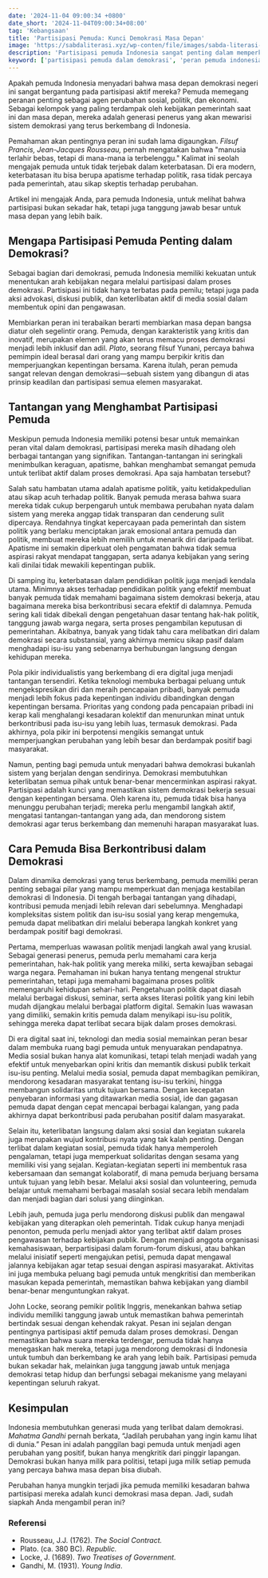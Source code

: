 ```yaml
---
date: '2024-11-04 09:00:34 +0800'
date_short: '2024-11-04T09:00:34+08:00'
tag: 'Kebangsaan'
title: 'Partisipasi Pemuda: Kunci Demokrasi Masa Depan'
image: 'https://sabdaliterasi.xyz/wp-conten/file/images/sabda-literasi-partisipasi-pemuda-kunci-demokrasi-masa-depan.jpg'
description: 'Partisipasi pemuda Indonesia sangat penting dalam memperkuat demokrasi dengan berbagai peluang dan tantangannya untuk membentuk masa depan demokrasi yang lebih.'
keyword: ['partisipasi pemuda dalam demokrasi', 'peran pemuda indonesia', 'demokrasi masa depan', 'pemuda dan politik', 'kontribusi pemuda dalam demokrasi', 'peran pemuda dalam demokrasi']
---
```

<p>Apakah pemuda Indonesia menyadari bahwa masa depan demokrasi negeri ini sangat bergantung pada partisipasi aktif mereka? Pemuda memegang peranan penting sebagai agen perubahan sosial, politik, dan ekonomi. Sebagai kelompok yang paling terdampak oleh kebijakan pemerintah saat ini dan masa depan, mereka adalah generasi penerus yang akan mewarisi sistem demokrasi yang terus berkembang di Indonesia.</p><p>Pemahaman akan pentingnya peran ini sudah lama digaungkan. <em>Filsuf Prancis, Jean-Jacques Rousseau,</em> pernah mengatakan bahwa "manusia terlahir bebas, tetapi di mana-mana ia terbelenggu." Kalimat ini seolah mengajak pemuda untuk tidak terjebak dalam keterbatasan. Di era modern, keterbatasan itu bisa berupa apatisme terhadap politik, rasa tidak percaya pada pemerintah, atau sikap skeptis terhadap perubahan.</p><p>Artikel ini mengajak Anda, para pemuda Indonesia, untuk melihat bahwa partisipasi bukan sekadar hak, tetapi juga tanggung jawab besar untuk masa depan yang lebih baik.</p><h2><strong>Mengapa Partisipasi Pemuda Penting dalam Demokrasi?</strong></h2><p>Sebagai bagian dari demokrasi, pemuda Indonesia memiliki kekuatan untuk menentukan arah kebijakan negara melalui partisipasi dalam proses demokrasi. Partisipasi ini tidak hanya terbatas pada pemilu; tetapi juga pada aksi advokasi, diskusi publik, dan keterlibatan aktif di media sosial dalam membentuk opini dan pengawasan.</p><p>Membiarkan peran ini terabaikan berarti membiarkan masa depan bangsa diatur oleh segelintir orang. Pemuda, dengan karakteristik yang kritis dan inovatif, merupakan elemen yang akan terus memacu proses demokrasi menjadi lebih inklusif dan adil. <em>Plato</em>, seorang filsuf Yunani, percaya bahwa pemimpin ideal berasal dari orang yang mampu berpikir kritis dan memperjuangkan kepentingan bersama. Karena itulah, peran pemuda sangat relevan dengan demokrasi—sebuah sistem yang dibangun di atas prinsip keadilan dan partisipasi semua elemen masyarakat.</p><h2><strong>Tantangan yang Menghambat Partisipasi Pemuda</strong></h2><p>Meskipun pemuda Indonesia memiliki potensi besar untuk memainkan peran vital dalam demokrasi, partisipasi mereka masih dihadang oleh berbagai tantangan yang signifikan. Tantangan-tantangan ini seringkali menimbulkan keraguan, apatisme, bahkan menghambat semangat pemuda untuk terlibat aktif dalam proses demokrasi. Apa saja hambatan tersebut?</p><p>Salah satu hambatan utama adalah apatisme politik, yaitu ketidakpedulian atau sikap acuh terhadap politik. Banyak pemuda merasa bahwa suara mereka tidak cukup berpengaruh untuk membawa perubahan nyata dalam sistem yang mereka anggap tidak transparan dan cenderung sulit dipercaya. Rendahnya tingkat kepercayaan pada pemerintah dan sistem politik yang berlaku menciptakan jarak emosional antara pemuda dan politik, membuat mereka lebih memilih untuk menarik diri daripada terlibat. Apatisme ini semakin diperkuat oleh pengamatan bahwa tidak semua aspirasi rakyat mendapat tanggapan, serta adanya kebijakan yang sering kali dinilai tidak mewakili kepentingan publik.</p><p>Di samping itu, keterbatasan dalam pendidikan politik juga menjadi kendala utama. Minimnya akses terhadap pendidikan politik yang efektif membuat banyak pemuda tidak memahami bagaimana sistem demokrasi bekerja, atau bagaimana mereka bisa berkontribusi secara efektif di dalamnya. Pemuda sering kali tidak dibekali dengan pengetahuan dasar tentang hak-hak politik, tanggung jawab warga negara, serta proses pengambilan keputusan di pemerintahan. Akibatnya, banyak yang tidak tahu cara melibatkan diri dalam demokrasi secara substansial, yang akhirnya memicu sikap pasif dalam menghadapi isu-isu yang sebenarnya berhubungan langsung dengan kehidupan mereka.</p><p>Pola pikir individualistis yang berkembang di era digital juga menjadi tantangan tersendiri. Ketika teknologi membuka berbagai peluang untuk mengekspresikan diri dan meraih pencapaian pribadi, banyak pemuda menjadi lebih fokus pada kepentingan individu dibandingkan dengan kepentingan bersama. Prioritas yang condong pada pencapaian pribadi ini kerap kali menghalangi kesadaran kolektif dan menurunkan minat untuk berkontribusi pada isu-isu yang lebih luas, termasuk demokrasi. Pada akhirnya, pola pikir ini berpotensi mengikis semangat untuk memperjuangkan perubahan yang lebih besar dan berdampak positif bagi masyarakat.</p><p>Namun, penting bagi pemuda untuk menyadari bahwa demokrasi bukanlah sistem yang berjalan dengan sendirinya. Demokrasi membutuhkan keterlibatan semua pihak untuk benar-benar mencerminkan aspirasi rakyat. Partisipasi adalah kunci yang memastikan sistem demokrasi bekerja sesuai dengan kepentingan bersama. Oleh karena itu, pemuda tidak bisa hanya menunggu perubahan terjadi; mereka perlu mengambil langkah aktif, mengatasi tantangan-tantangan yang ada, dan mendorong sistem demokrasi agar terus berkembang dan memenuhi harapan masyarakat luas.</p><h2><strong>Cara Pemuda Bisa Berkontribusi dalam Demokrasi</strong></h2><p>Dalam dinamika demokrasi yang terus berkembang, pemuda memiliki peran penting sebagai pilar yang mampu memperkuat dan menjaga kestabilan demokrasi di Indonesia. Di tengah berbagai tantangan yang dihadapi, kontribusi pemuda menjadi lebih relevan dari sebelumnya. Menghadapi kompleksitas sistem politik dan isu-isu sosial yang kerap mengemuka, pemuda dapat melibatkan diri melalui beberapa langkah konkret yang berdampak positif bagi demokrasi.</p><p>Pertama, memperluas wawasan politik menjadi langkah awal yang krusial. Sebagai generasi penerus, pemuda perlu memahami cara kerja pemerintahan, hak-hak politik yang mereka miliki, serta kewajiban sebagai warga negara. Pemahaman ini bukan hanya tentang mengenal struktur pemerintahan, tetapi juga memahami bagaimana proses politik memengaruhi kehidupan sehari-hari. Pengetahuan politik dapat diasah melalui berbagai diskusi, seminar, serta akses literasi politik yang kini lebih mudah dijangkau melalui berbagai platform digital. Semakin luas wawasan yang dimiliki, semakin kritis pemuda dalam menyikapi isu-isu politik, sehingga mereka dapat terlibat secara bijak dalam proses demokrasi.</p><p>Di era digital saat ini, teknologi dan media sosial memainkan peran besar dalam membuka ruang bagi pemuda untuk menyuarakan pendapatnya. Media sosial bukan hanya alat komunikasi, tetapi telah menjadi wadah yang efektif untuk menyebarkan opini kritis dan memantik diskusi publik terkait isu-isu penting. Melalui media sosial, pemuda dapat membagikan pemikiran, mendorong kesadaran masyarakat tentang isu-isu terkini, hingga membangun solidaritas untuk tujuan bersama. Dengan kecepatan penyebaran informasi yang ditawarkan media sosial, ide dan gagasan pemuda dapat dengan cepat mencapai berbagai kalangan, yang pada akhirnya dapat berkontribusi pada perubahan positif dalam masyarakat.</p><p>Selain itu, keterlibatan langsung dalam aksi sosial dan kegiatan sukarela juga merupakan wujud kontribusi nyata yang tak kalah penting. Dengan terlibat dalam kegiatan sosial, pemuda tidak hanya memperoleh pengalaman, tetapi juga memperkuat solidaritas dengan sesama yang memiliki visi yang sejalan. Kegiatan-kegiatan seperti ini membentuk rasa kebersamaan dan semangat kolaboratif, di mana pemuda berjuang bersama untuk tujuan yang lebih besar. Melalui aksi sosial dan volunteering, pemuda belajar untuk memahami berbagai masalah sosial secara lebih mendalam dan menjadi bagian dari solusi yang diinginkan.</p><p>Lebih jauh, pemuda juga perlu mendorong diskusi publik dan mengawal kebijakan yang diterapkan oleh pemerintah. Tidak cukup hanya menjadi penonton, pemuda perlu menjadi aktor yang terlibat aktif dalam proses pengawasan terhadap kebijakan publik. Dengan menjadi anggota organisasi kemahasiswaan, berpartisipasi dalam forum-forum diskusi, atau bahkan melalui inisiatif seperti mengajukan petisi, pemuda dapat mengawal jalannya kebijakan agar tetap sesuai dengan aspirasi masyarakat. Aktivitas ini juga membuka peluang bagi pemuda untuk mengkritisi dan memberikan masukan kepada pemerintah, memastikan bahwa kebijakan yang diambil benar-benar menguntungkan rakyat.</p><p>John Locke, seorang pemikir politik Inggris, menekankan bahwa setiap individu memiliki tanggung jawab untuk memastikan bahwa pemerintah bertindak sesuai dengan kehendak rakyat. Pesan ini sejalan dengan pentingnya partisipasi aktif pemuda dalam proses demokrasi. Dengan memastikan bahwa suara mereka terdengar, pemuda tidak hanya menegaskan hak mereka, tetapi juga mendorong demokrasi di Indonesia untuk tumbuh dan berkembang ke arah yang lebih baik. Partisipasi pemuda bukan sekadar hak, melainkan juga tanggung jawab untuk menjaga demokrasi tetap hidup dan berfungsi sebagai mekanisme yang melayani kepentingan seluruh rakyat.</p><h2>Kesimpulan</h2><p>Indonesia membutuhkan generasi muda yang terlibat dalam demokrasi. <em>Mahatma Gandhi</em> pernah berkata, “Jadilah perubahan yang ingin kamu lihat di dunia.” Pesan ini adalah panggilan bagi pemuda untuk menjadi agen perubahan yang positif, bukan hanya mengkritik dari pinggir lapangan. Demokrasi bukan hanya milik para politisi, tetapi juga milik setiap pemuda yang percaya bahwa masa depan bisa diubah.</p><p>Perubahan hanya mungkin terjadi jika pemuda memiliki kesadaran bahwa partisipasi mereka adalah kunci demokrasi masa depan. Jadi, sudah siapkah Anda mengambil peran ini?</p><h3>Referensi</h3><ul><li>Rousseau, J.J. (1762). <em>The Social Contract.</em></li><li>Plato. (ca. 380 BC). <em>Republic.</em></li><li>Locke, J. (1689). <em>Two Treatises of Government.</em></li><li>Gandhi, M. (1931). <em>Young India</em>.</li></ul>

